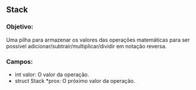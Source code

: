 ## Stack

### Objetivo: 

Uma pilha para armazenar os valores das operações matemáticas para ser possível adicionar/subtrair/multiplicar/dividir em notação reversa.

### Campos:

- int valor: O valor da operação.
- struct Stack *prox: O próximo valor da operação.
